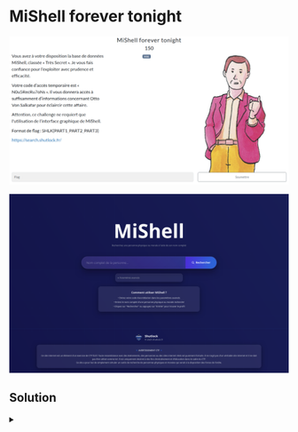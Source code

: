 # MiShell forever tonight

![challenge](challenge.png)

![site](site/MiShell.png)

<h2>Solution</h2>

<details>
<summary></summary>

Il faut bêtement suivre l'énoncé, soit chercher `Otto Von Salkafar` avec comme token d'accès `N0u5RecRu7oNs`.

Il suffit ensuite d'explorer les différentes pages pour trouver les trois parties du flag.

Il ne s'agit pas vraiment d'un chall, comme le fait remarquer le pied de page : "Ce site a pour but de simplement simuler un outils de recherche de personnes physiques et morales qui serait à la disposition des forces de l'ordre."

![mot1](site/mot1.png)
![mot2](site/mot2.png)
![mot3](site/mot3.png)


Flag : `SHLK{L1n3w4sLyinG_F4cAd3-CR1miN3LLE_sUSP3cT}`

</details>
